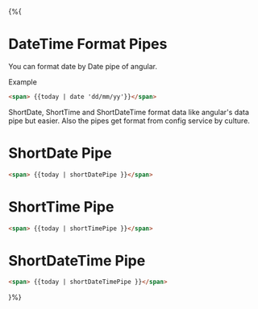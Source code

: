 {%{
# DateTime Format Pipes

You can format date by Date pipe of angular.

Example

```html
<span> {{today | date 'dd/mm/yy'}}</span>
```

ShortDate, ShortTime and ShortDateTime format data like angular's data pipe but easier. Also the pipes get format from config service by culture.

# ShortDate Pipe

```html
<span> {{today | shortDatePipe }}</span>
```


# ShortTime Pipe

```html
<span> {{today | shortTimePipe }}</span>
```


# ShortDateTime Pipe

```html
<span> {{today | shortDateTimePipe }}</span>
```

}%} 